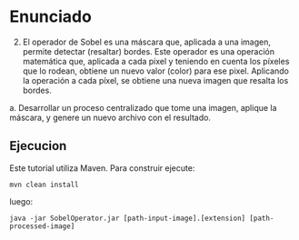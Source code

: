 
# Enunciado

2. El operador de Sobel es una máscara que, aplicada a una imagen, permite detectar
(resaltar) bordes. Este operador es una operación matemática que, aplicada a cada
pixel y teniendo en cuenta los píxeles que lo rodean, obtiene un nuevo valor (color)
para ese pixel. Aplicando la operación a cada píxel, se obtiene una nueva imagen que
resalta los bordes.

a. Desarrollar un proceso centralizado que tome una imagen, aplique la máscara, y
genere un nuevo archivo con el resultado.

## Ejecucion

Este tutorial utiliza Maven. Para construir ejecute:

```
mvn clean install
```
luego:
```
java -jar SobelOperator.jar [path-input-image].[extension] [path-processed-image]
```
